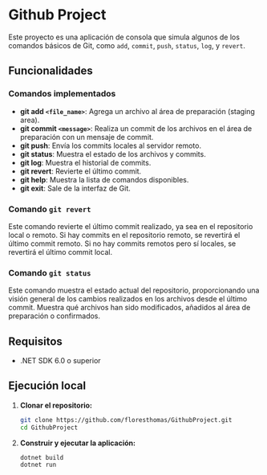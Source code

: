 # Github Project

Este proyecto es una aplicación de consola que simula algunos de los comandos básicos de Git, como `add`, `commit`, `push`, `status`, `log`, y `revert`.

## Funcionalidades

### Comandos implementados

- **git add `<file_name>`**: Agrega un archivo al área de preparación (staging area).
- **git commit `<message>`**: Realiza un commit de los archivos en el área de preparación con un mensaje de commit.
- **git push**: Envía los commits locales al servidor remoto.
- **git status**: Muestra el estado de los archivos y commits.
- **git log**: Muestra el historial de commits.
- **git revert**: Revierte el último commit.
- **git help**: Muestra la lista de comandos disponibles.
- **git exit**: Sale de la interfaz de Git.

### Comando `git revert`

Este comando revierte el último commit realizado, ya sea en el repositorio local o remoto. Si hay commits en el repositorio remoto, se revertirá el último commit remoto. Si no hay commits remotos pero sí locales, se revertirá el último commit local.

### Comando `git status`

Este comando muestra el estado actual del repositorio, proporcionando una visión general de los cambios realizados en los archivos desde el último commit. Muestra qué archivos han sido modificados, añadidos al área de preparación o confirmados.

## Requisitos

- .NET SDK 6.0 o superior

## Ejecución local

1. **Clonar el repositorio:**

    ```sh
    git clone https://github.com/floresthomas/GithubProject.git
    cd GithubProject
    ```

2. **Construir y ejecutar la aplicación:**

    ```sh
    dotnet build
    dotnet run
    ```
